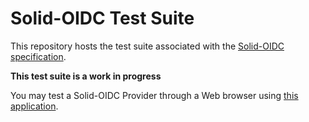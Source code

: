 # Solid-OIDC Test Suite

This repository hosts the test suite associated with the [Solid-OIDC specification](https://solid.github.io/solid-oidc/).

**This test suite is a work in progress**

You may test a Solid-OIDC Provider through a Web browser using [this application](https://inrupt.github.io/solid-oidc-tests/).


